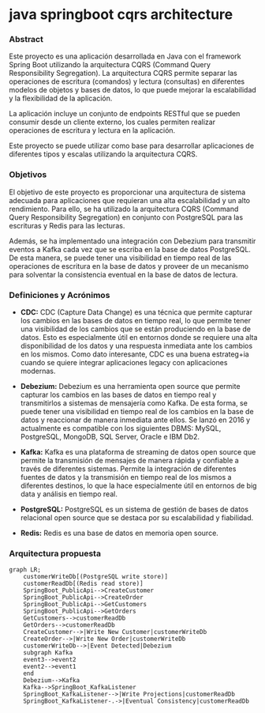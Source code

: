 # java springboot cqrs architecture

### Abstract

Este proyecto es una aplicación desarrollada en Java con el framework Spring Boot utilizando la arquitectura CQRS (Command Query Responsibility Segregation). La arquitectura CQRS permite separar las operaciones de escritura (comandos) y lectura (consultas) en diferentes modelos de objetos y bases de datos, lo que puede mejorar la escalabilidad y la flexibilidad de la aplicación.

La aplicación incluye un conjunto de endpoints RESTful que se pueden consumir desde un cliente externo, los cuales permiten realizar operaciones de escritura y lectura en la aplicación.

Este proyecto se puede utilizar como base para desarrollar aplicaciones de diferentes tipos y escalas utilizando la arquitectura CQRS.

### Objetivos

El objetivo de este proyecto es proporcionar una arquitectura de sistema adecuada para aplicaciones que requieran una alta escalabilidad y un alto rendimiento. Para ello, se ha utilizado la arquitectura CQRS (Command Query Responsibility Segregation) en conjunto con PostgreSQL para las escrituras y Redis para las lecturas.

Además, se ha implementado una integración con Debezium para transmitir eventos a Kafka cada vez que se escriba en la base de datos PostgreSQL. De esta manera, se puede tener una visibilidad en tiempo real de las operaciones de escritura en la base de datos y proveer de un mecanismo para solventar la consistencia eventual en la base de datos de lectura.

### Definiciones y Acrónimos

- **CDC:** CDC (Capture Data Change) es una técnica que permite capturar los cambios en las bases de datos en tiempo real, lo que permite tener una visibilidad de los cambios que se están produciendo en la base de datos. Esto es especialmente útil en entornos donde se requiere una alta disponibilidad de los datos y una respuesta inmediata ante los cambios en los mismos. Como dato interesante, CDC es una buena estrateg+ia cuando se quiere integrar aplicaciones legacy con aplicaciones modernas.

- **Debezium:** Debezium es una herramienta open source que permite capturar los cambios en las bases de datos en tiempo real y transmitirlos a sistemas de mensajería como Kafka. De esta forma, se puede tener una visibilidad en tiempo real de los cambios en la base de datos y reaccionar de manera inmediata ante ellos. Se lanzó en 2016 y actualmente es compatible con los siguientes DBMS: MySQL, PostgreSQL, MongoDB, SQL Server, Oracle e IBM Db2.

- **Kafka:** Kafka es una plataforma de streaming de datos open source que permite la transmisión de mensajes de manera rápida y confiable a través de diferentes sistemas. Permite la integración de diferentes fuentes de datos y la transmisión en tiempo real de los mismos a diferentes destinos, lo que la hace especialmente útil en entornos de big data y análisis en tiempo real.

- **PostgreSQL:** PostgreSQL es un sistema de gestión de bases de datos relacional open source que se destaca por su escalabilidad y fiabilidad.

- **Redis:** Redis es una base de datos en memoria open source.

### Arquitectura propuesta

```mermaid
graph LR;
    customerWriteDb[(PostgreSQL write store)]
    customerReadDb[(Redis read store)]
    SpringBoot_PublicApi-->CreateCustomer
    SpringBoot_PublicApi-->CreateOrder
    SpringBoot_PublicApi-->GetCustomers
    SpringBoot_PublicApi-->GetOrders
    GetCustomers-->customerReadDb
    GetOrders-->customerReadDb
    CreateCustomer-->|Write New Customer|customerWriteDb
    CreateOrder-->|Write New Order|customerWriteDb
    customerWriteDb-->|Event Detected|Debezium
    subgraph Kafka
    event3-->event2
    event2-->event1
    end
    Debezium-->Kafka
    Kafka-->SpringBoot_KafkaListener
    SpringBoot_KafkaListener-->|Write Projections|customerReadDb
    SpringBoot_KafkaListener-.->|Eventual Consistency|customerReadDb
